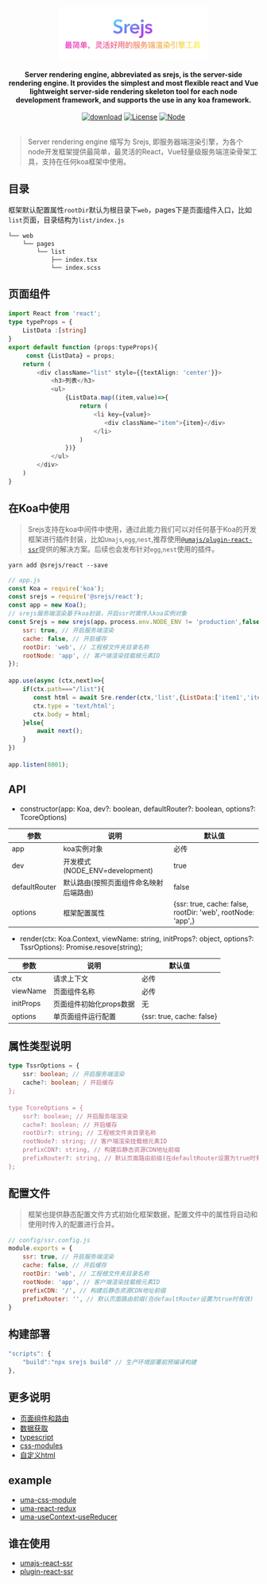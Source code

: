 <div align="center">
  <img src="./doc/Srejs.jpeg" width="300" />
</div>
<br />

<div align="center">
  <strong>Server rendering engine, abbreviated as srejs, is the server-side rendering engine. It provides the simplest and most flexible react and Vue lightweight server-side rendering skeleton tool for each node development framework, and supports the use in any koa framework.</strong>
</div>
<br />
<div align="center">
<a href="https://npmcharts.com/compare/@srejs/react" target="_blank"><img src="https://img.shields.io/npm/dt/@srejs/react" alt="download"></a>
<a href="https://github.com/dazjean/Srejs" target="_blank"><img src="https://img.shields.io/npm/l/vue.svg" alt="License"></a>
<a href="https://github.com/dazjean/Srejs" target="_blank"><img src="https://img.shields.io/badge/node-%3E=10-green.svg" alt="Node"></a>
</div>
<br />

> Server rendering engine 缩写为 Srejs, 即服务器端渲染引擎，为各个node开发框架提供最简单，最灵活的React，Vue轻量级服务端渲染骨架工具，支持在任何koa框架中使用。

## 目录
框架默认配置属性`rootDir`默认为根目录下`web`，pages下是页面组件入口，比如`list`页面，目录结构为`list/index.js`
```
└── web
    └── pages
        └── list
            ├── index.tsx
            └── index.scss
```

## 页面组件
```ts
import React from 'react';
type typeProps = {
    ListData :[string]
}
export default function (props:typeProps){
     const {ListData} = props;
    return (
        <div className="list" style={{textAlign: 'center'}}>
            <h3>列表</h3>
            <ul>
                {ListData.map((item,value)=>{
                    return (
                        <li key={value}>
                           <div className="item">{item}</div>
                        </li>
                    )
                })}
            </ul>
        </div>
    )
}
```

## 在Koa中使用
> Srejs支持在koa中间件中使用，通过此能力我们可以对任何基于Koa的开发框架进行插件封装，比如`Umajs`,`egg`,`nest`,推荐使用[`@umajs/plugin-react-ssr`](https://github.com/Umajs/plugin-react-ssr#readme)提供的解决方案。后续也会发布针对`egg`,`nest`使用的插件。
```
yarn add @srejs/react --save
```

```js
// app.js
const Koa = require('koa');
const srejs = require('@srejs/react');
const app = new Koa();
// srejs服务端渲染基于koa封装，开启ssr时需传入koa实例对象
const Srejs = new srejs(app，process.env.NODE_ENV != 'production',false,{
    ssr: true, // 开启服务端渲染
    cache: false, // 开启缓存
    rootDir: 'web', // 工程根文件夹目录名称
    rootNode: 'app', // 客户端渲染挂载根元素ID
}); 

app.use(async (ctx,next)=>{
    if(ctx.path==="/list"){
       const html = await Sre.render(ctx,'list',{ListData:['item1','item2','item3','item4',]},{ssr:true,cache:true}); 
       ctx.type = 'text/html';
       ctx.body = html;
    }else{
        await next();
    }
})

app.listen(8001);
```
## API
 - constructor(app: Koa, dev?: boolean, defaultRouter?: boolean, options?: TcoreOptions)

|  参数    |   说明   |   默认值   |
| ---- | ---- | ---- |
|  app    |   koa实例对象   |   必传   |
|  dev   |  开发模式(NODE_ENV=development)    |  true    |
|  defaultRouter   |  默认路由(按照页面组件命名映射后端路由)    |   false   |
|  options   |  框架配置属性    |    {ssr: true, cache: false, rootDir: 'web', rootNode: 'app',}|

- render(ctx: Koa.Context, viewName: string, initProps?: object, options?: TssrOptions): Promise.resove(string);

|  参数    |   说明   |   默认值   |
| ---- | ---- | ---- |
|  ctx    |   请求上下文   |   必传   |
|  viewName   |  页面组件名称   |  必传    |
|  initProps   |  页面组件初始化props数据    |   无   |
|  options   |  单页面组件运行配置   |    {ssr: true, cache: false}|


## 属性类型说明
```ts
type TssrOptions = {
    ssr: boolean; // 开启服务端渲染
    cache?: boolean; / 开启缓存
};

type TcoreOptions = {
    ssr?: boolean; // 开启服务端渲染
    cache?: boolean; // 开启缓存
    rootDir?: string; // 工程根文件夹目录名称
    rootNode?: string; // 客户端渲染挂载根元素ID
    prefixCDN?: string, // 构建后静态资源CDN地址前缀
    prefixRouter?: string, // 默认页面路由前缀(在defaultRouter设置为true时有效)
};
```

## 配置文件
> 框架也提供静态配置文件方式初始化框架数据，配置文件中的属性将自动和使用时传入的配置进行合并。

```js
// config/ssr.config.js
module.exports = {
    ssr: true, // 开启服务端渲染
    cache: false, // 开启缓存
    rootDir: 'web', // 工程根文件夹目录名称
    rootNode: 'app', // 客户端渲染挂载根元素ID
    prefixCDN: '/', // 构建后静态资源CDN地址前缀
    prefixRouter: '', // 默认页面路由前缀(在defaultRouter设置为true时有效)
}
```

## 构建部署
```js
"scripts": {
    "build":"npx srejs build" // 生产环境部署前预编译构建
},

```

## 更多说明
- [页面组件和路由](./doc/page-router.md)
- [数据获取](./doc/initprops.md)
- [typescript](./doc/typescript.md)
- [css-modules](./doc/cssModules.md)
- [自定义html](./doc/htmlTemplate.md)

## example
- [uma-css-module](https://github.com/dazjean/Srejs/tree/mian/example/uma-css-module)
- [uma-react-redux](https://github.com/dazjean/Srejs/tree/mian/example/uma-react-redux)
- [uma-useContext-useReducer](https://github.com/dazjean/Srejs/tree/mian/example/uma-useContext-useReducer)

## 谁在使用
 - [umajs-react-ssr](https://github.com/Umajs/umajs-react-ssr)
 - [plugin-react-ssr](https://github.com/Umajs/plugin-react-ssr)
